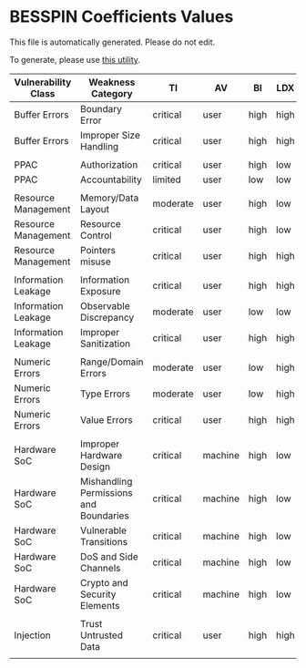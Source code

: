# BESSPIN Coefficients Values
This file is automatically generated. Please do not edit.

To generate, please use [this utility](../build/besspinCoeffsList.py).

| Vulnerability Class | Weakness Category | TI | AV | BI | LDX |
|-|-|-|-|-|-|
|Buffer Errors|Boundary Error|critical|user|high|high|
|Buffer Errors|Improper Size Handling|critical|user|high|high|
|||||||
|PPAC|Authorization|critical|user|high|low|
|PPAC|Accountability|limited|user|low|low|
|||||||
|Resource Management|Memory/Data Layout|moderate|user|high|low|
|Resource Management|Resource Control|critical|user|high|low|
|Resource Management|Pointers misuse|critical|user|high|high|
|||||||
|Information Leakage|Information Exposure|critical|user|high|high|
|Information Leakage|Observable Discrepancy|moderate|user|low|low|
|Information Leakage|Improper Sanitization|critical|user|high|high|
|||||||
|Numeric Errors|Range/Domain Errors|moderate|user|low|high|
|Numeric Errors|Type Errors|moderate|user|low|high|
|Numeric Errors|Value Errors|critical|user|high|high|
|||||||
|Hardware SoC|Improper Hardware Design|critical|machine|high|low|
|Hardware SoC|Mishandling Permissions and Boundaries|critical|machine|high|low|
|Hardware SoC|Vulnerable Transitions|critical|machine|high|low|
|Hardware SoC|DoS and Side Channels|critical|machine|high|low|
|Hardware SoC|Crypto and Security Elements|critical|machine|high|low|
|||||||
|Injection|Trust Untrusted Data|critical|user|high|high|
|||||||
